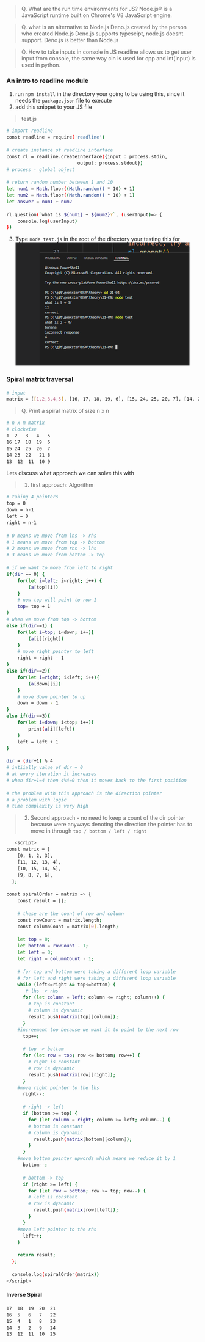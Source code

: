 > Q. What are the run time environments for JS?
Node.js® is a JavaScript runtime built on Chrome's V8 JavaScript engine.

> Q. what is an alternative to Node.js 
Deno.js created by the person who created Node.js
Deno.js supports typescipt, node.js doesnt support. 
Deno.js is better than Node.js 

> Q. How to take inputs in console in JS 
readline allows us to get user input from console, the same way cin is used for cpp and int(input) is used in python. 

### An intro to readline module 
1. run `npm install` in the directory your going to be using this, since it needs the `package.json` file to execute
2. add this snippet to your JS file 
> test.js 
```bash 
# import readline 
const readline = require('readline')

# create instance of readline interface 
const rl = readline.createInterface({input : process.stdin, 
                          output: process.stdout})
# process - global object 

# return random number between 1 and 10 
let num1 = Math.floor((Math.random() * 10) + 1)
let num2 = Math.floor((Math.random() * 10) + 1)
let answer = num1 + num2 

rl.question(`what is ${num1} + ${num2}?`, (userInput)=> {
    console.log(userInput)
})
```
3. Type `node test.js` in the root of the directory your testing this for
![](1.PNG)

### Spiral matrix traversal 
```bash 
# input 
matrix = [[1,2,3,4,5], [16, 17, 18, 19, 6], [15, 24, 25, 20, 7], [14, 23, 22, 21, 8], [13, 12, 11, 10, 9]]
```
> Q. Print a spiral matrix of size n x n 
```bash 
# n x m matrix
# clockwise 
1  2   3   4   5
16 17  18  19  6
15 24  25  20  7
14 23  22   21 8
13  12  11  10 9
```
Lets discuss what approach we can solve this with
> 1. first approach: Algorithm 
```bash 
# taking 4 pointers 
top = 0 
down = n-1 
left = 0
right = n-1

# 0 means we move from lhs -> rhs 
# 1 means we move from top -> bottom
# 2 means we move from rhs -> lhs 
# 3 means we move from bottom -> top 

# if we want to move from left to right 
if(dir == 0) {
    for(let i=left; i<right; i++) {
        (a[top][i])
    }
    # now top will point to row 1
    top= top + 1
} 
# when we move from top -> bottom
else if(dir==1) {
    for(let i=top; i<down; i++){
        (a[i][right])
    }
    # move right pointer to left 
    right = right - 1
}
else if(dir==2){
    for(let i=right; i<left; i++){
        (a[down][i])
    }
    # move down pointer to up 
    down = down - 1
}
else if(dir==3){
    for(let i=down; i<top; i++){
        print(a[i][left])
    }
    left = left + 1
}

dir = (dir+1) % 4
# intiially value of dir = 0 
# at every iteration it increases
# when dir+1=4 then 4%4=0 then it moves back to the first position  

# the problem with this approach is the direction pointer 
# a problem with logic 
# time complexity is very high 
```
> 2. Second approach - no need to keep a count of the dir pointer because were anyways denoting the direction the pointer has to move in through `top / bottom / left / right`
```bash 
   <script>
const matrix = [
    [0, 1, 2, 3],
    [11, 12, 13, 4],
    [10, 15, 14, 5],
    [9, 8, 7, 6],
  ];

const spiralOrder = matrix => {
    const result = [];
  
    # these are the count of row and column 
    const rowCount = matrix.length;
    const columnCount = matrix[0].length;

    let top = 0;
    let bottom = rowCount - 1;
    let left = 0;
    let right = columnCount - 1;
  
    # for top and bottom were taking a different loop variable 
    # for left and right were taking a different loop variable 
    while (left<=right && top<=bottom) {
       # lhs -> rhs 
      for (let column = left; column <= right; column++) {
        # top is constant 
        # column is dyanamic 
        result.push(matrix[top][column]);
      }
    #increement top because we want it to point to the next row 
      top++;
  
      # top -> bottom
      for (let row = top; row <= bottom; row++) {
        # right is constant 
        # row is dyanamic 
        result.push(matrix[row][right]);
      }
    #move right pointer to the lhs 
      right--;
  
      # right -> left
      if (bottom >= top) {
        for (let column = right; column >= left; column--) {
        # bottom is constant 
        # column is dyanamic 
          result.push(matrix[bottom][column]);
        }
      }
    #move bottom pointer upwords which means we reduce it by 1 
      bottom--;
  
      # bottom -> top 
      if (right >= left) {
        for (let row = bottom; row >= top; row--) {
        # left is constant 
        # row is dyanamic 
          result.push(matrix[row][left]);
        }
      }
    #move left pointer to the rhs 
      left++;
    }
  
    return result;
  };

  console.log(spiralOrder(matrix))
</script>
```
#### Inverse Spiral 
```bash 
17  18  19  20  21 
16  5   6   7   22
15  4   1   8   23
14  3   2   9   24 
13  12  11  10  25
```















